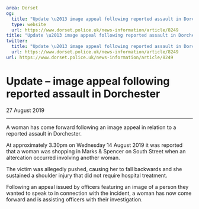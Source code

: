 ```yaml
area: Dorset
og:
  title: "Update \u2013 image appeal following reported assault in Dorchester"
  type: website
  url: https://www.dorset.police.uk/news-information/article/8249
title: "Update \u2013 image appeal following reported assault in Dorchester |"
twitter:
  title: "Update \u2013 image appeal following reported assault in Dorchester"
  url: https://www.dorset.police.uk/news-information/article/8249
url: https://www.dorset.police.uk/news-information/article/8249
```

# Update – image appeal following reported assault in Dorchester

27 August 2019

* * *

A woman has come forward following an image appeal in relation to a reported assault in Dorchester.

At approximately 3.30pm on Wednesday 14 August 2019 it was reported that a woman was shopping in Marks & Spencer on South Street when an altercation occurred involving another woman.

The victim was allegedly pushed, causing her to fall backwards and she sustained a shoulder injury that did not require hospital treatment.

Following an appeal issued by officers featuring an image of a person they wanted to speak to in connection with the incident, a woman has now come forward and is assisting officers with their investigation.
